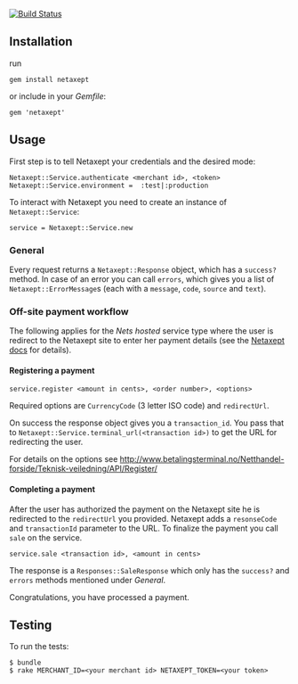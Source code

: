 [![Build Status](https://secure.travis-ci.org/Hakon/netaxept.png)](http://travis-ci.org/Hakon/netaxept)

Installation
-----------
run

    gem install netaxept

or include in your _Gemfile_:

    gem 'netaxept'

Usage
-----

First step is to tell Netaxept your credentials and the desired mode:

    Netaxept::Service.authenticate <merchant id>, <token>
    Netaxept::Service.environment =  :test|:production

To interact with Netaxept you need to create an instance of `Netaxept::Service`:

    service = Netaxept::Service.new

### General

Every request returns a `Netaxept::Response` object, which has a `success?` method.
In case of an error you can call `errors`, which gives you a list of `Netaxept::ErrorMessage`s
(each with a `message`, `code`, `source` and `text`).

### Off-site payment workflow

The following applies for the _Nets hosted_ service type where the user is redirect to the
Netaxept site to enter her payment details (see the
[Netaxept docs](http://www.betalingsterminal.no/Netthandel-forside/Teknisk-veiledning/Overview/)
for details).

#### Registering a payment

    service.register <amount in cents>, <order number>, <options>

Required options are `CurrencyCode` (3 letter ISO code) and `redirectUrl`.

On success the response object gives you a `transaction_id`.
You pass that to `Netaxept::Service.terminal_url(<transaction id>)` to get the URL for redirecting the user.

For details on the options see http://www.betalingsterminal.no/Netthandel-forside/Teknisk-veiledning/API/Register/

#### Completing a payment

After the user has authorized the payment on the Netaxept site he is redirected to the `redirectUrl` you provided. Netaxept adds a `resonseCode` and `transactionId` parameter to the URL. To finalize the payment you call `sale` on the service.

    service.sale <transaction id>, <amount in cents>

The response is a `Responses::SaleResponse` which only has the `success?` and `errors` methods mentioned under _General_.

Congratulations, you have processed a payment.

Testing
-------

To run the tests:

    $ bundle
    $ rake MERCHANT_ID=<your merchant id> NETAXEPT_TOKEN=<your token>
